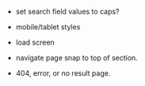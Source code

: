 





- set search field values to caps?

- mobile/tablet styles

- load screen

- navigate page snap to top of section.

- 404, error, or no result page.



